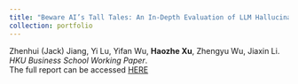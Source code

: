 ```yaml
---
title: "Beware AI’s Tall Tales: An In-Depth Evaluation of LLM Hallucination Control in Chinese-language Context"
collection: portfolio
---
```

Zhenhui (Jack) Jiang, Yi Lu, Yifan Wu, **Haozhe Xu**, Zhengyu Wu, Jiaxin Li. *HKU Business School Working Paper*.  
The full report can be accessed [HERE](https://www.hkubs.hku.hk/aimodelrankings_en/report/LLM_Hallucination.pdf)
